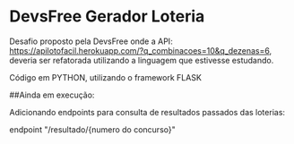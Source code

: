 # DevsFree Gerador Loteria

Desafio proposto pela DevsFree onde a API: https://apilotofacil.herokuapp.com/?q_combinacoes=10&q_dezenas=6, deveria ser refatorada utilizando a linguagem que estivesse estudando.

Código em PYTHON, utilizando o framework FLASK

##Ainda em execução:

Adicionando endpoints para consulta de resultados passados das loterias:

endpoint "/resultado/{numero do concurso}"

